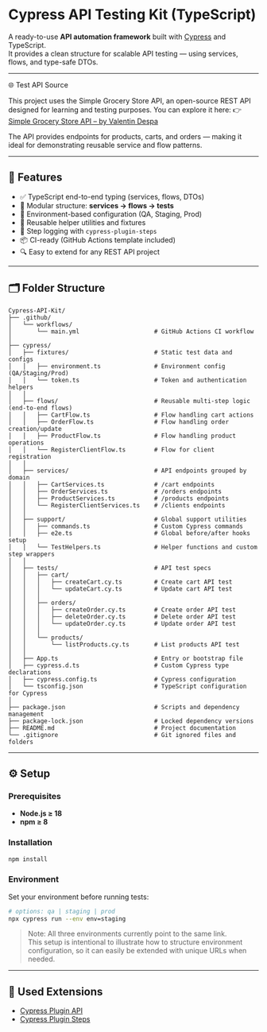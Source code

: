 # Cypress API Testing Kit (TypeScript)

A ready-to-use **API automation framework** built with [Cypress](https://www.cypress.io/) and TypeScript.  
It provides a clean structure for scalable API testing — using services, flows, and type-safe DTOs.

---

🌐 Test API Source

This project uses the Simple Grocery Store API, an open-source REST API designed for learning and testing purposes.
You can explore it here:
👉 [Simple Grocery Store API – by Valentin Despa](https://github.com/vdespa/Postman-Complete-Guide-API-Testing/blob/main/simple-grocery-store-api.md)

The API provides endpoints for products, carts, and orders — making it ideal for demonstrating reusable service and flow patterns.

---

## 🚀 Features

- ✅ TypeScript end-to-end typing (services, flows, DTOs)
- 🧩 Modular structure: **services → flows → tests**
- 🔐 Environment-based configuration (QA, Staging, Prod)
- 🧠 Reusable helper utilities and fixtures
- 💬 Step logging with `cypress-plugin-steps`
- 📦 CI-ready (GitHub Actions template included)
- 🔍 Easy to extend for any REST API project

---

## 🗂️ Folder Structure

```
Cypress-API-Kit/
├── .github/
│   └── workflows/
│       └── main.yml                     # GitHub Actions CI workflow
│
├── cypress/
│   ├── fixtures/                        # Static test data and configs
│   │   ├── environment.ts               # Environment config (QA/Staging/Prod)
│   │   └── token.ts                     # Token and authentication helpers
│   │
│   ├── flows/                           # Reusable multi-step logic (end-to-end flows)
│   │   ├── CartFlow.ts                  # Flow handling cart actions
│   │   ├── OrderFlow.ts                 # Flow handling order creation/update
│   │   ├── ProductFlow.ts               # Flow handling product operations
│   │   └── RegisterClientFlow.ts        # Flow for client registration
│   │
│   ├── services/                        # API endpoints grouped by domain
│   │   ├── CartServices.ts              # /cart endpoints
│   │   ├── OrderServices.ts             # /orders endpoints
│   │   ├── ProductServices.ts           # /products endpoints
│   │   └── RegisterClientServices.ts    # /clients endpoints
│   │
│   ├── support/                         # Global support utilities
│   │   ├── commands.ts                  # Custom Cypress commands
│   │   ├── e2e.ts                       # Global before/after hooks setup
│   │   └── TestHelpers.ts               # Helper functions and custom step wrappers
│   │
│   ├── tests/                           # API test specs
│   │   ├── cart/
│   │   │   ├── createCart.cy.ts         # Create cart API test
│   │   │   └── updateCart.cy.ts         # Update cart API test
│   │   │
│   │   ├── orders/
│   │   │   ├── createOrder.cy.ts        # Create order API test
│   │   │   ├── deleteOrder.cy.ts        # Delete order API test
│   │   │   └── updateOrder.cy.ts        # Update order API test
│   │   │
│   │   └── products/
│   │       └── listProducts.cy.ts       # List products API test
│   │
│   ├── App.ts                           # Entry or bootstrap file
│   ├── cypress.d.ts                     # Custom Cypress type declarations
│   ├── cypress.config.ts                # Cypress configuration
│   └── tsconfig.json                    # TypeScript configuration for Cypress
│
├── package.json                         # Scripts and dependency management
├── package-lock.json                    # Locked dependency versions
├── README.md                            # Project documentation
└── .gitignore                           # Git ignored files and folders
```

---

## ⚙️ Setup

### Prerequisites
- **Node.js ≥ 18**
- **npm ≥ 8**

### Installation
```bash
npm install
```

### Environment
Set your environment before running tests:
```bash
# options: qa | staging | prod
npx cypress run --env env=staging
```

> Note: All three environments currently point to the same link.  
> This setup is intentional to illustrate how to structure environment configuration, so it can easily be extended with unique URLs when needed.

---

## 🧠 Used Extensions

- [Cypress Plugin API](https://github.com/filiphric/cypress-plugin-api)
- [Cypress Plugin Steps](https://github.com/filiphric/cypress-plugin-steps)

